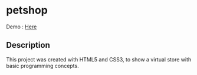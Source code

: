 # petshop

Demo : <a href="https://diego2903.github.io/petshop/"> Here <a/>
 
## Description 

This project was created with HTML5 and CSS3, to show a virtual store with basic programming concepts.  
  
